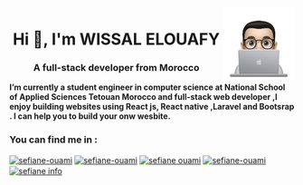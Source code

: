 <img src="https://github.com/Sefiane-Ouami/Sefiane-Ouami/blob/main/profile-img.png" align="right" width="25%"/>
<h1 align="center">Hi 👋, I'm WISSAL ELOUAFY</h1>
<h3 align="center">A full-stack developer from Morocco</h3>
<p align="left"><strong>I’m currently a student engineer in computer science at National School of Applied Sciences Tetouan Morocco
and full-stack web developer  ,I enjoy building websites using React js, React native ,Laravel and Bootsrap . I can help you to build your onw wesbite. </strong></p>
<h3 align="left">You can find me in : </h3>
<p align="left">
<a href="https://linkedin.com/in/sefiane-ouami" target="blank"><img align="center" src="https://raw.githubusercontent.com/rahuldkjain/github-profile-readme-generator/master/src/images/icons/Social/linked-in-alt.svg" alt="sefiane-ouami" height="30" width="40" /></a>
<a href="https://stackoverflow.com/users/18062249/ouami" target="blank"><img align="center" src="https://raw.githubusercontent.com/rahuldkjain/github-profile-readme-generator/master/src/images/icons/Social/stack-overflow.svg" alt="sefiane-ouami" height="30" width="40" /></a>
<a href="https://fb.com/sefiane.ouami.583" target="blank"><img align="center" src="https://raw.githubusercontent.com/rahuldkjain/github-profile-readme-generator/master/src/images/icons/Social/facebook.svg" alt="sefiane ouami" height="30" width="40" /></a>
<a href="https://instagram.com/sefiane_ouami" target="blank"><img align="center" src="https://raw.githubusercontent.com/rahuldkjain/github-profile-readme-generator/master/src/images/icons/Social/instagram.svg" alt="sefiane-ouami" height="30" width="40" /></a>
<a href="https://www.youtube.com/channel/UCXSOgxAXMPFJ36Ekr2gkqPw" target="blank"><img align="center" src="https://raw.githubusercontent.com/rahuldkjain/github-profile-readme-generator/master/src/images/icons/Social/youtube.svg" alt="sefiane info" height="30" width="40" /></a>
</p>


